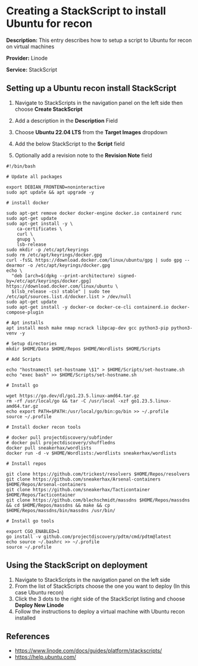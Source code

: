 # Creating a StackScript to install Ubuntu for recon

**Description:** This entry describes how to setup a script to Ubuntu for recon on virtual machines

**Provider:** Linode

**Service:** StackScript

## Setting up a Ubuntu recon install StackScript

1. Navigate to StackScripts in the navigation panel on the left side then choose **Create StackScript**

2. Add a description in the **Description** Field

3. Choose **Ubuntu 22.04 LTS** from the **Target Images** dropdown

4. Add the below StackScript to the **Script** field

5. Optionally add a revision note to the **Revision Note** field

```
#!/bin/bash

# Update all packages

export DEBIAN_FRONTEND=noninteractive
sudo apt update && apt upgrade -y

# install docker

sudo apt-get remove docker docker-engine docker.io containerd runc
sudo apt-get update
sudo apt-get install -y \
    ca-certificates \
    curl \
    gnupg \
    lsb-release
sudo mkdir -p /etc/apt/keyrings
sudo rm /etc/apt/keyrings/docker.gpg
curl -fsSL https://download.docker.com/linux/ubuntu/gpg | sudo gpg --dearmor -o /etc/apt/keyrings/docker.gpg
echo \
  "deb [arch=$(dpkg --print-architecture) signed-by=/etc/apt/keyrings/docker.gpg] https://download.docker.com/linux/ubuntu \
  $(lsb_release -cs) stable" | sudo tee /etc/apt/sources.list.d/docker.list > /dev/null
sudo apt-get update
sudo apt-get install -y docker-ce docker-ce-cli containerd.io docker-compose-plugin

# Apt installs
apt install mosh make nmap ncrack libpcap-dev gcc python3-pip python3-venv -y

# Setup directories
mkdir $HOME/Data $HOME/Repos $HOME/Wordlists $HOME/Scripts

# Add Scripts

echo "hostnamectl set-hostname \$1" > $HOME/Scripts/set-hostname.sh
echo "exec bash" >> $HOME/Scripts/set-hostname.sh

# Install go

wget https://go.dev/dl/go1.23.5.linux-amd64.tar.gz
rm -rf /usr/local/go && tar -C /usr/local -xzf go1.23.5.linux-amd64.tar.gz
echo export PATH=$PATH:/usr/local/go/bin:go/bin >> ~/.profile
source ~/.profile

# Install docker recon tools

# docker pull projectdiscovery/subfinder
# docker pull projectdiscovery/shuffledns
docker pull sneakerhax/wordlists
docker run -d -v $HOME/Wordlists:/wordlists sneakerhax/wordlists

# Install repos

git clone https://github.com/trickest/resolvers $HOME/Repos/resolvers
git clone https://github.com/sneakerhax/Arsenal-containers $HOME/Repos/Arsenal-containers
git clone https://github.com/sneakerhax/Tacticontainer $HOME/Repos/Tacticontainer
git clone https://github.com/blechschmidt/massdns $HOME/Repos/massdns && cd $HOME/Repos/massdns && make && cp $HOME/Repos/massdns/bin/massdns /usr/bin/

# Install go tools

export CGO_ENABLED=1
go install -v github.com/projectdiscovery/pdtm/cmd/pdtm@latest
echo source ~/.bashrc >> ~/.profile
source ~/.profile
```

## Using the StackScript on deployment

1. Navigate to StackScripts in the navigation panel on the left side
2. From the list of StackScripts choose the one you want to deploy (In this case Ubuntu recon)
3. Click the 3 dots to the right side of the StackScript listing and choose **Deploy New Linode**
4. Follow the instructions to deploy a virtual machine with Ubuntu recon installed
  
## References
* https://www.linode.com/docs/guides/platform/stackscripts/
* https://help.ubuntu.com/
